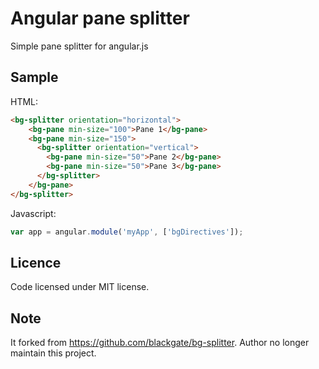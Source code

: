 # Angular pane splitter

Simple pane splitter for angular.js 

## Sample

HTML:
```html
<bg-splitter orientation="horizontal">
	<bg-pane min-size="100">Pane 1</bg-pane>
	<bg-pane min-size="150">
	  <bg-splitter orientation="vertical">
	    <bg-pane min-size="50">Pane 2</bg-pane>
	    <bg-pane min-size="50">Pane 3</bg-pane>
	  </bg-splitter>
	</bg-pane>
</bg-splitter>
```

Javascript:
```javascript
var app = angular.module('myApp', ['bgDirectives']);
```

## Licence

Code licensed under MIT license.

## Note

It forked from https://github.com/blackgate/bg-splitter. Author no longer maintain this project.